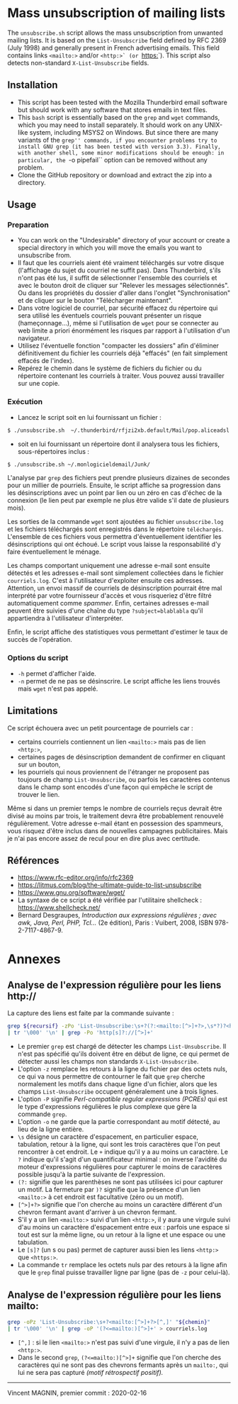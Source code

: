 # Mass unsubscription of mailing lists

The ``unsubscribe.sh`` script allows the mass unsubscription from unwanted mailing lists. It is based on the ``List-Unsubscribe`` field defined by RFC 2369 (July 1998) and generally present in French advertising emails. This field contains links ``<mailto:>`` and/or ``<http:>` (or ``<https:>`). This script also detects non-standard ``X-List-Unsubscribe`` fields.

## Installation

* This script has been tested with the Mozilla Thunderbird email software but should work with any software that stores emails in text files.
* This ``bash`` script is essentially based on the ``grep`` and ``wget`` commands, which you may need to install separately. It should work on any UNIX-like system, including MSYS2 on Windows. But since there are many variants of the ``grep'' commands, if you encounter problems try to install GNU grep (it has been tested with version 3.3). Finally, with another shell, some minor modifications should be enough: in particular, the ``-o pipefail`` option can be removed without any problem.
* Clone the GitHub repository or download and extract the zip into a directory.

## Usage

### Preparation

* You can work on the "Undesirable" directory of your account or create a special directory in which you will move the emails you want to unsubscribe from.
* Il faut que les courriels aient été vraiment téléchargés sur votre disque (l'affichage du sujet du courriel ne suffit pas). Dans Thunderbird, s'ils n'ont pas été lus, il suffit de sélectionner l'ensemble des courriels et avec le bouton droit de cliquer sur "Relever les messages sélectionnés". Ou dans les propriétés du dossier d'aller dans l'onglet "Synchronisation" et de cliquer sur le bouton "Télécharger maintenant".
* Dans votre logiciel de courriel, par sécurité effacez du répertoire qui sera utilisé les éventuels courriels pouvant présenter un risque (hameçonnage...), même si l'utilisation de `wget` pour se connecter au web limite a priori énormément les risques par rapport à l'utilisation d'un navigateur.
* Utilisez l'éventuelle fonction "compacter les dossiers" afin d'éliminer définitivement du fichier les courriels déjà "effacés" (en fait simplement effacés de l'index).
* Repérez le chemin dans le système de fichiers du fichier ou du répertoire contenant les courriels à traiter. Vous pouvez aussi travailler sur une copie.

### Exécution

* Lancez le script soit en lui fournissant un fichier :

```bash
$ ./unsubscribe.sh  ~/.thunderbird/rfjzi2xb.default/Mail/pop.aliceadsl.fr/Junk
```
* soit en lui fournissant un répertoire dont il analysera tous les fichiers, sous-répertoires inclus :

```bash
$ ./unsubscribe.sh ~/.monlogicieldemail/Junk/
```

L'analyse par `grep` des fichiers peut prendre plusieurs dizaines de secondes pour un millier de pourriels. Ensuite, le script affiche sa progression dans les désinscriptions avec un point par lien ou un zéro en cas d'échec de la connexion (le lien peut par exemple ne plus être valide s'il date de plusieurs mois).

Les sorties de la commande ``wget`` sont ajoutées au fichier ``unsubscribe.log`` et les fichiers téléchargés sont enregistrés dans le répertoire ``téléchargés``. L'ensemble de ces fichiers vous permettra d'éventuellement identifier les désinscriptions qui ont échoué. Le script vous laisse la responsabilité d'y faire éventuellement le ménage.

Les champs comportant uniquement une adresse e-mail sont ensuite détectés et les adresses e-mail sont simplement collectées dans le fichier `courriels.log`. C'est à l'utilisateur d'exploiter ensuite ces adresses. Attention, un envoi massif de courriels de désinscription pourrait être mal interprété par votre fournisseur d'accès et vous risqueriez d'être filtré automatiquement comme *spammer*. Enfin, certaines adresses e-mail peuvent être suivies d'une chaîne du type `?subject=blablabla` qu'il appartiendra à l'utilisateur d'interpréter.

Enfin, le script affiche des statistiques vous permettant d'estimer le taux de succès de l'opération. 

### Options du script

* `-h` permet d'afficher l'aide.
* `-n` permet de ne pas se désinscrire. Le script affiche les liens trouvés mais `wget` n'est pas appelé.

## Limitations

Ce script échouera avec un petit pourcentage de pourriels car :

* certains courriels contiennent un lien ``<mailto:>`` mais pas de lien ``<http:>``,  
* certaines pages de désinscription demandent de confirmer en cliquant sur un bouton,
* les pourriels qui nous proviennent de l'étranger ne proposent pas toujours de champ ``List-Unsubscribe``, ou parfois les caractères contenus dans le champ sont encodés d'une façon qui empêche le script de trouver le lien.

Même si dans un premier temps le nombre de courriels reçus devrait être divisé au moins par trois, le traitement devra être probablement renouvelé régulièrement. Votre adresse e-mail étant en possession des spammeurs, vous risquez d'être inclus dans de nouvelles campagnes publicitaires. Mais je n'ai pas encore assez de recul pour en dire plus avec certitude.

## Références
* https://www.rfc-editor.org/info/rfc2369 
* https://litmus.com/blog/the-ultimate-guide-to-list-unsubscribe
* https://www.gnu.org/software/wget/ 
* La syntaxe de ce script a été vérifiée par l'utilitaire shellcheck : https://www.shellcheck.net/
* Bernard Desgraupes, *Introduction aux expressions régulières ; avec awk, Java, Perl, PHP, Tcl...* (2e édition), Paris : Vuibert, 2008, ISBN 978-2-7117-4867-9.
 

# Annexes

## Analyse de l'expression régulière pour les liens http://

La capture des liens est faite par la commande suivante :

```bash
grep ${recursif} -zPo 'List-Unsubscribe:\s+?(?:<mailto:[^>]+?>,\s*?)?<http[s]?://[^>]+?>' "${chemin}" 
| tr '\000' '\n' | grep -Po 'http[s]?://[^>]+'
```

* Le premier `grep` est chargé de détecter les champs `List-Unsubscribe`. Il n'est pas spécifié qu'ils doivent être en début de ligne, ce qui permet de détecter aussi les champs non standards `X-List-Unsubscribe`.
* L'option `-z` remplace les retours à la ligne du fichier par des octets nuls, ce qui va nous permettre de contourner le fait que `grep` cherche normalement les motifs dans chaque ligne d'un fichier, alors que les champs `List-Unsubscribe` occupent généralement une à trois lignes.
* L'option `-P` signifie *Perl-compatible regular expressions (PCREs)* qui est le type d'expressions régulières le plus complexe que gère la commande `grep`.
* L'option `-o` ne garde que la partie correspondant au motif détecté, au lieu de la ligne entière.
* `\s` désigne un caractère d'espacement, en particulier espace, tabulation, retour à la ligne, qui sont les trois caractères que l'on peut rencontrer à cet endroit. Le `+` indique qu'il y a au moins un caractère. Le `?` indique qu'il s'agit d'un quantificateur minimal : on inverse l'avidité du moteur d'expressions régulières pour capturer le moins de caractères possible jusqu'à la partie suivante de l'expression.
* `(?:` signifie que les parenthèses ne sont pas utilisées ici pour capturer un motif. La fermeture par `)?` signifie que la présence d'un lien `<mailto:>` à cet endroit est facultative (zéro ou un motif).
* `[^>]+?>` signifie que l'on cherche au moins un caractère différent d'un chevron fermant avant d'arriver à un chevron fermant.
* S'il y a un lien `<mailto:>` suivi d'un lien `<http:>`, il y aura une virgule suivi d'au moins un caractère d'espacement entre eux : parfois une espace si tout est sur la même ligne, ou un retour à la ligne et une espace ou une tabulation.
* Le `[s]?` (un s ou pas) permet de capturer aussi bien les liens `<http:>` que `<https:>`.
* La commande `tr` remplace les octets nuls par des retours à la ligne afin que le `grep` final puisse travailler ligne par ligne (pas de `-z` pour celui-là). 

## Analyse de l'expression régulière pour les liens mailto:

```bash
grep -oPz 'List-Unsubscribe:\s+?<mailto:[^>]+?>[^,]' "${chemin}" 
| tr '\000' '\n' | grep -oP '(?<=mailto:)[^>]+' > courriels.log
```

* `[^,]` : si le lien `<mailto:>` n'est pas suivi d'une virgule, il n'y a pas de lien `<http:>`.
* Dans le second `grep`, `(?<=mailto:)[^>]+` signifie que l'on cherche des caractères qui ne sont pas des chevrons fermants après un `mailto:`, qui lui ne sera pas capturé *(motif rétrospectif positif).*


-----

Vincent MAGNIN, premier commit : 2020-02-16




